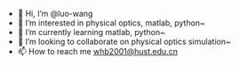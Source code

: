- 👋 Hi, I’m @luo-wang
- 👀 I’m interested in physical optics, matlab, python~
- 🌱 I’m currently learning matlab, python~
- 💞️ I’m looking to collaborate on physical optics simulation~
- 📫 How to reach me whb2001@hust.edu.cn

<!---
luo-wang/luo-wang is a ✨ special ✨ repository because its `README.md` (this file) appears on your GitHub profile.
You can click the Preview link to take a look at your changes.
--->
